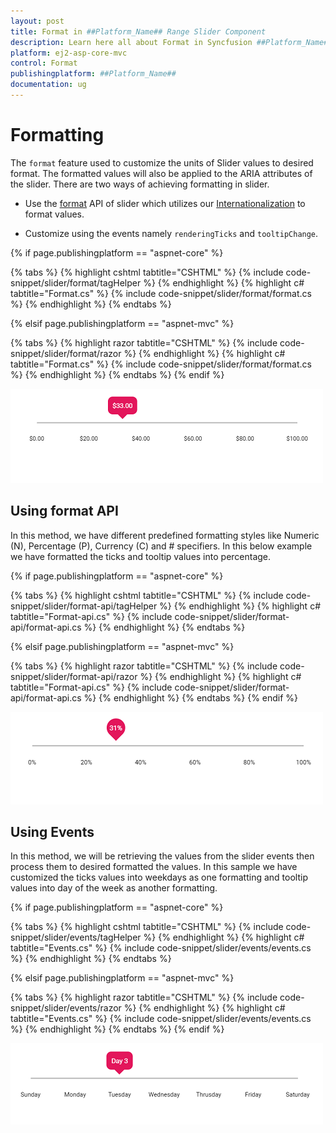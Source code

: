 ```yaml
---
layout: post
title: Format in ##Platform_Name## Range Slider Component
description: Learn here all about Format in Syncfusion ##Platform_Name## Range Slider component of Syncfusion Essential JS 2 and more.
platform: ej2-asp-core-mvc
control: Format
publishingplatform: ##Platform_Name##
documentation: ug
---
```



# Formatting

The `format` feature used to customize the units of Slider values to desired format. The formatted values will also be applied to the ARIA attributes of the slider. There are two ways of achieving formatting in slider.

* Use the [format](https://ej2.syncfusion.com/documentation/slider/api-tooltipData.html?lang=es5#format) API of slider which utilizes our [Internationalization](https://ej2.syncfusion.com/16.1.37/documentation/base/intl.html?lang=es5#loading-culture-data) to format values.

* Customize using the events namely `renderingTicks` and `tooltipChange`.

{% if page.publishingplatform == "aspnet-core" %}

{% tabs %}
{% highlight cshtml tabtitle="CSHTML" %}
{% include code-snippet/slider/format/tagHelper %}
{% endhighlight %}
{% highlight c# tabtitle="Format.cs" %}
{% include code-snippet/slider/format/format.cs %}
{% endhighlight %}
{% endtabs %}

{% elsif page.publishingplatform == "aspnet-mvc" %}

{% tabs %}
{% highlight razor tabtitle="CSHTML" %}
{% include code-snippet/slider/format/razor %}
{% endhighlight %}
{% highlight c# tabtitle="Format.cs" %}
{% include code-snippet/slider/format/format.cs %}
{% endhighlight %}
{% endtabs %}
{% endif %}



![ASP .NET Core - Slider - Format](./images/slider-format.png)

## Using format API

In this method, we have different predefined formatting styles like Numeric (N), Percentage (P), Currency (C) and # specifiers. In this below example we have formatted the ticks and tooltip values into percentage.

{% if page.publishingplatform == "aspnet-core" %}

{% tabs %}
{% highlight cshtml tabtitle="CSHTML" %}
{% include code-snippet/slider/format-api/tagHelper %}
{% endhighlight %}
{% highlight c# tabtitle="Format-api.cs" %}
{% include code-snippet/slider/format-api/format-api.cs %}
{% endhighlight %}
{% endtabs %}

{% elsif page.publishingplatform == "aspnet-mvc" %}

{% tabs %}
{% highlight razor tabtitle="CSHTML" %}
{% include code-snippet/slider/format-api/razor %}
{% endhighlight %}
{% highlight c# tabtitle="Format-api.cs" %}
{% include code-snippet/slider/format-api/format-api.cs %}
{% endhighlight %}
{% endtabs %}
{% endif %}



![ASP .NET Core - Slider - Format API](./images/slider-format-api.png)

## Using Events

In this method, we will be retrieving the values from the slider events then process them to desired formatted the values. In this sample we have customized the ticks values into weekdays as one formatting and tooltip values into day of the week as another formatting.

{% if page.publishingplatform == "aspnet-core" %}

{% tabs %}
{% highlight cshtml tabtitle="CSHTML" %}
{% include code-snippet/slider/events/tagHelper %}
{% endhighlight %}
{% highlight c# tabtitle="Events.cs" %}
{% include code-snippet/slider/events/events.cs %}
{% endhighlight %}
{% endtabs %}

{% elsif page.publishingplatform == "aspnet-mvc" %}

{% tabs %}
{% highlight razor tabtitle="CSHTML" %}
{% include code-snippet/slider/events/razor %}
{% endhighlight %}
{% highlight c# tabtitle="Events.cs" %}
{% include code-snippet/slider/events/events.cs %}
{% endhighlight %}
{% endtabs %}
{% endif %}



![ASP .NET Core - Slider - Events](./images/slider-events.png)